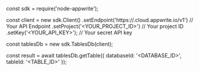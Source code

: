 const sdk = require('node-appwrite');

const client = new sdk.Client()
    .setEndpoint('https://<REGION>.cloud.appwrite.io/v1') // Your API Endpoint
    .setProject('<YOUR_PROJECT_ID>') // Your project ID
    .setKey('<YOUR_API_KEY>'); // Your secret API key

const tablesDb = new sdk.TablesDb(client);

const result = await tablesDb.getTable({
    databaseId: '<DATABASE_ID>',
    tableId: '<TABLE_ID>'
});
